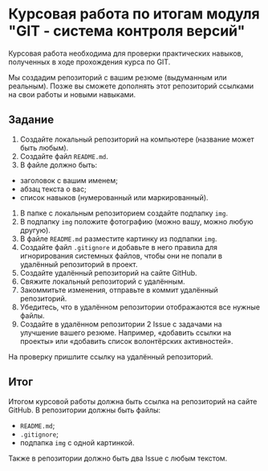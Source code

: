 # Курсовая работа по итогам модуля "GIT - система контроля версий"

Курсовая работа необходима для проверки практических навыков, полученных в ходе прохождения курса
по GIT.

Мы создадим репозиторий с вашим резюме (выдуманным или реальным). Позже вы сможете дополнять этот
репозиторий ссылками на свои работы и новыми навыками. 

## Задание

1. Создайте локальный репозиторий на компьютере (название может быть любым).
1. Создайте файл `README.md`.
1. В файле должно быть:
  - заголовок с вашим именем;
  - абзац текста о вас;
  - список навыков (нумерованный или маркированный).
1. В папке с локальным репозиторием создайте подпапку `img`. 
1. В подпапку `img` положите фотографию (можно вашу, можно любую другую).
1. В файле `README.md` разместите картинку из подпапки `img`.
1. Создайте файл `.gitignore` и добавьте в него правила для игнорирования системных файлов, чтобы они не
   попали в удалённый репозиторий в проект.
1. Создайте удалённый репозиторий на сайте GitHub.
1. Свяжите локальный репозиторий с удалённым.
1. Закоммитьте изменения, отправьте в коммит удалённый репозиторий.
1. Убедитесь, что в удалённом репозитории отображаются все нужные файлы.
1. Создайте в удалённом репозитории 2 Issue с задачами на улучшение вашего резюме. Например, «добавить
   ссылки на проекты» или «добавить список волонтёрских активностей».

На проверку пришлите ссылку на удалённый репозиторий.

## Итог

Итогом курсовой работы должна быть ссылка на репозиторий на сайте GitHub. В репозитории должны
быть файлы:

- `README.md`;
- `.gitignore`;
- подпапка `img` с одной картинкой.

Также в репозитории должно быть два Issue с любым текстом.
